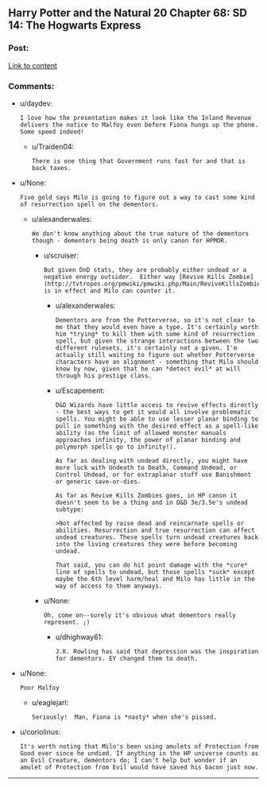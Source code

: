## Harry Potter and the Natural 20 Chapter 68: SD 14: The Hogwarts Express

### Post:

[Link to content](https://www.fanfiction.net/s/8096183/68/Harry-Potter-and-the-Natural-20)

### Comments:

- u/daydev:
  ```
  I love how the presentation makes it look like the Inland Revenue delivers the notice to Malfoy even before Fiona hungs up the phone. Some speed indeed!
  ```

  - u/Traiden04:
    ```
    There is one thing that Government runs fast for and that is back taxes.
    ```

- u/None:
  ```
  Five gold says Milo is going to figure out a way to cast some kind of resurrection spell on the dementors.
  ```

  - u/alexanderwales:
    ```
    We don't know anything about the true nature of the dementors though - dementors being death is only canon for HPMOR.
    ```

    - u/scruiser:
      ```
      But given DnD stats, they are probably either undead or a negative energy outsider.  Either way [Revive Kills Zombie](http://tvtropes.org/pmwiki/pmwiki.php/Main/ReviveKillsZombie) is in effect and Milo can counter it.
      ```

      - u/alexanderwales:
        ```
        Dementors are from the Potterverse, so it's not clear to me that they would even have a type. It's certainly worth him *trying* to kill them with some kind of resurrection spell, but given the strange interactions between the two different rulesets, it's certainly not a given. I'm actually still waiting to figure out whether Potterverse characters have an alignment - something that Milo should know by now, given that he can *detect evil* at will through his prestige class.
        ```

      - u/Escapement:
        ```
        D&D Wizards have little access to revive effects directly - the best ways to get it would all involve problematic spells. You might be able to use lesser planar binding to pull in something with the desired effect as a spell-like ability (as the limit of allowed monster manuals approaches infinity, the power of planar binding and polymorph spells go to infinity!).

        As far as dealing with undead directly, you might have more luck with Undeath to Death, Command Undead, or Control Undead, or for extraplanar stuff use Banishment or generic save-or-dies. 

        As far as Revive Kills Zombies goes, in HP canon it doesn't seem to be a thing and in D&D 3e/3.5e's undead subtype:

        >Not affected by raise dead and reincarnate spells or abilities. Resurrection and true resurrection can affect undead creatures. These spells turn undead creatures back into the living creatures they were before becoming undead.

        That said, you can do hit point damage with the *cure* line of spells to undead, but those spells *suck* except maybe the 6th level harm/heal and Milo has little in the way of access to them anyways.
        ```

    - u/None:
      ```
      Oh, come on--surely it's obvious what dementors really represent. ;)
      ```

      - u/dhighway61:
        ```
        J.K. Rowling has said that depression was the inspiration for dementors. EY changed them to death.
        ```

- u/None:
  ```
  Poor Malfoy
  ```

  - u/eaglejarl:
    ```
    Seriously!  Man, Fiona is *nasty* when she's pissed.
    ```

- u/coriolinus:
  ```
  It's worth noting that Milo's been using amulets of Protection from Good ever since he undied. If anything in the HP universe counts as an Evil Creature, dementors do; I can't help but wonder if an amulet of Protection from Evil would have saved his bacon just now.
  ```

---

